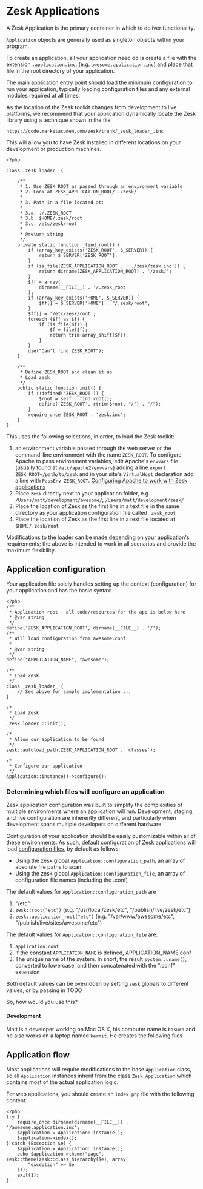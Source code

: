 # Zesk Applications

A Zesk Application is the primary container in which to deliver functionality. 

`Application` objects are generally used as singleton objects within your program.

To create an application, all your application need do is create a file with the extension `.application.inc`. (e.g. `awesome.application.inc`) and place that file in the root directory of your application.

The main application entry point should load the minimum configuration to run your application, typically loading configuration files and any external modules required at all times.

As the location of the Zesk toolkit changes from development to live platforms, we recommend that your application dynamically locate the Zesk library using a technique shown in the file

	https://code.marketacumen.com/zesk/trunk/_zesk_loader_.inc

This will allow you to have Zesk installed in different locations on your development or production machines. 

	<?php
	
	class _zesk_loader_ {

		/**
		 * 1. Use ZESK_ROOT as passed through an environment variable 
		 * 2. Look at ZESK_APPLICATION_ROOT/../zesk/
		 * 
		 * 3. Path in a file located at:
		 * 
		 * 3.a. ./.ZESK_ROOT
		 * 3.b. $HOME/.zesk/root
		 * 3.c. /etc/zesk/root
		 * 
		 * @return string
		 */
		private static function _find_root() {
			if (array_key_exists('ZESK_ROOT', $_SERVER)) {
				return $_SERVER['ZESK_ROOT'];
			}
			if (is_file(ZESK_APPLICATION_ROOT . '../zesk/zesk.inc')) {
				return dirname(ZESK_APPLICATION_ROOT) . '/zesk/';
			}
			$ff = array(
				dirname(__FILE__) . '/.zesk_root'
			);
			if (array_key_exists('HOME', $_SERVER)) {
				$ff[] = $_SERVER['HOME'] . "/.zesk/root";
			}
			$ff[] = '/etc/zesk/root';
			foreach ($ff as $f) {
				if (is_file($f)) {
					$f = file($f);
					return trim(array_shift($f));
				}
			}
			die("Can't find ZESK_ROOT");
		}

		/**
		 * Define ZESK_ROOT and clean it up
		 * Load zesk
		 */
		public static function init() {
			if (!defined('ZESK_ROOT')) {
				$root = self::_find_root();
				define('ZESK_ROOT', rtrim($root, "/") . "/");
			}
			require_once ZESK_ROOT . 'zesk.inc';
		}
	}

This uses the following selections, in order, to load the Zesk toolkit:

1. an environment variable passed through the web server or the command-line environment with the name `ZESK_ROOT`. To configure Apache to pass environment variables, edit Apache's `envvars` file (usually found at `/etc/apache2/envvars`) adding a line `export ZESK_ROOT=/path/to/zesk` and in your site's `VirtualHost` declaration add a line with `PassEnv ZESK_ROOT`. [Configuring Apache to work with Zesk applications](./apache.md)
1. Place `zesk` directly next to your application folder, e.g. `/Users/matt/development/awesome/`, `/Users/matt/development/zesk/`
1. Place the location of Zesk as the first line in a text file in the same directory as your application configuration file called `.zesk_root`
1. Place the location of Zesk as the first line in a text file located at `$HOME/.zesk/root`

Modifications to the loader can be made depending on your application's requirements; the above is intended to work in all scenarios and provide the maximum flexibility.

## Application configuration

Your application file solely handles setting up the context (configuration) for your application and has the basic syntax:

	<?php
	/**
	 * Application root - all code/resources for the app is below here
	 * @var string
	 */
	define('ZESK_APPLICATION_ROOT', dirname(__FILE__) . '/');
	/**
	 * Will load configuration from awesome.conf
	 *
	 * @var string
	 */
	define("APPLICATION_NAME", "awesome");

	/**
	 * Load Zesk
	 */
	class _zesk_loader_ {
		// See above for sample implementation ...
	}

	/*
	 * Load Zesk
	 */
	_zesk_loader_::init();

	/*
	 * Allow our application to be found
	 */
	zesk::autoload_path(ZESK_APPLICATION_ROOT . 'classes');

	/*
	 * Configure our application
	 */
	Application::instance()->configure();


### Determining which files will configure an application

Zesk application configuration was built to simplify the complexities of multiple environments where an application will run. Development, staging, and live configuration are inherently different, and particularly when development spans multiple developers on different hardware.

Configuration of your application should be easily customizable within all of these environments. As such, default configuration of Zesk applications will load [configuration files](/configuration-file-format), by default as follows:

- Using the zesk global `Application::configuration_path`, an array of absolute file paths to scan
- Using the zesk global `Application::configuration_file`, an array of configuration file names (including the .conf)

The default values for `Application::configuration_path` are 

1. "/etc"
1. `zesk::root("etc")` (e.g. "/usr/local/zesk/etc", "/publish/live/zesk/etc")
1. `zesk::application_root("etc")` (e.g. "/var/www/awesome/etc", "/publish/live/sites/awesome/etc")

The default values for `Application::configuration_file` are:

1. `application.conf`
1. If the constant `APPLICATION_NAME` is defined, APPLICATION_NAME.conf
1. The unique name of the system. In short, the result `system::uname()`, converted to lowercase, and then concatenated with the ".conf" extension

Both default values can be overridden by setting `zesk` globals to different values, or by passing in TODO

So, how would you use this?

#### Development

Matt is a developer working on Mac OS X, his computer name is `basura` and he also works on a laptop named `kermit`. He creates the following files

## Application flow

Most applications will require modifications to the base `Application` class, so all `Application` instances inherit from the class `Zesk_Application` which contains most of the actual application logic.

For web applications, you should create an `index.php` file with the following content:

	<?php
	try {
		require_once dirname(dirname(__FILE__)) . '/awesome.application.inc';
		$application = Application::instance();
		$application->index();
	} catch (Exception $e) {
		$application = Application::instance();
		echo $application->theme("page", zesk::theme(zesk::class_hierarchy($e), array(
			"exception" => $e
		)));
		exit(1);
	}
	

